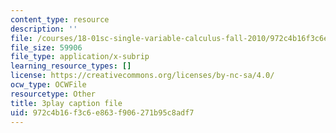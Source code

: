 ```yaml
---
content_type: resource
description: ''
file: /courses/18-01sc-single-variable-calculus-fall-2010/972c4b16f3c6e863f906271b95c8adf7_zUEuKrxgHws.srt
file_size: 59906
file_type: application/x-subrip
learning_resource_types: []
license: https://creativecommons.org/licenses/by-nc-sa/4.0/
ocw_type: OCWFile
resourcetype: Other
title: 3play caption file
uid: 972c4b16-f3c6-e863-f906-271b95c8adf7
---
```

